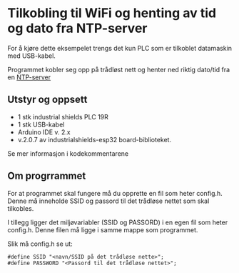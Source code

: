 # Tilkobling til WiFi og henting av tid og dato fra NTP-server

For å kjøre dette eksempelet trengs det kun PLC som er tilkoblet datamaskin med USB-kabel.

Programmet kobler seg opp på trådløst nett og henter ned riktig dato/tid fra en [NTP-server](http://www.ntp.org/ntpfaq/NTP-s-def/)

## Utstyr og oppsett
* 1 stk industrial shields PLC 19R
* 1 stk USB-kabel
* Arduino IDE v. 2.x
* v.2.0.7 av industrialshields-esp32 board-biblioteket.

Se mer informasjon i kodekommentarene
  
## Om progrrammet
  
For at programmet skal fungere må du opprette en fil som heter config.h. Denne må inneholde SSID og passord til det trådløse nettet som skal tilkobles.

I tillegg ligger det miljøvariabler (SSID og PASSORD) i en egen fil som heter config.h. Denne filen må ligge i samme mappe som programmet. 

Slik må config.h se ut:

```
#define SSID "<navn/SSID på det trådløse nette>";
#define PASSWORD "<Passord til det trådløse nettet>";
```